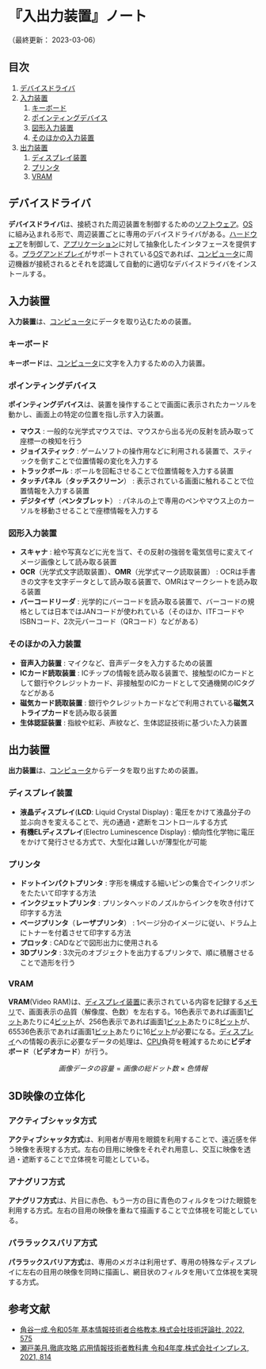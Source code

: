 # 『入出力装置』ノート

（最終更新： 2023-03-06）


## 目次

1. [デバイスドライバ](#デバイスドライバ)
1. [入力装置](#入力装置)
	1. [キーボード](#キーボード)
	1. [ポインティングデバイス](#ポインティングデバイス)
	1. [図形入力装置](#図形入力装置)
	1. [そのほかの入力装置](#そのほかの入力装置)
1. [出力装置](出力装置)
	1. [ディスプレイ装置](#ディスプレイ装置)
	1. [プリンタ](#プリンタ)
	1. [VRAM](#vram)


## デバイスドライバ

**デバイスドライバ**は、接続された周辺装置を制御するための[ソフトウェア](../../../software/_/chapters/software.md#ソフトウェア)。[OS](../../../software/_/chapters/operation_system.md#オペレーティングシステム)に組み込まれる形で、周辺装置ごとに専用のデバイスドライバがある。[ハードウェア](./hardware.md#ハードウェア)を制御して、[アプリケーション](../../../software/_/chapters/software.md#応用ソフトウェア)に対して抽象化したインタフェースを提供する。[プラグアンドプレイ](./bus.md#プラグアンドプレイ)がサポートされている[OS](../../../software/_/chapters/operation_system.md#オペレーティングシステム)であれば、[コンピュータ](../../../_/chapters/computer.md#コンピュータ)に周辺機器が接続されるとそれを認識して自動的に適切なデバイスドライバをインストールする。


## 入力装置

**入力装置**は、[コンピュータ](../../../_/chapters/computer.md#コンピュータ)にデータを取り込むための装置。

### キーボード

**キーボード**は、[コンピュータ](../../../_/chapters/computer.md#コンピュータ)に文字を入力するための入力装置。

### ポインティングデバイス

**ポインティングデバイス**は、装置を操作することで画面に表示されたカーソルを動かし、画面上の特定の位置を指し示す入力装置。

- **マウス** : 一般的な光学式マウスでは、マウスから出る光の反射を読み取って座標一の検知を行う
- **ジョイスティック** : ゲームソフトの操作用などに利用される装置で、スティックを倒すことで位置情報の変化を入力する
- **トラックボール** : ボールを回転させることで位置情報を入力する装置
- **タッチパネル**（**タッチスクリーン**） : 表示されている画面に触れることで位置情報を入力する装置
- **デジタイザ**（**ペンタブレット**） : パネルの上で専用のペンやマウス上のカーソルを移動させることで座標情報を入力する

### 図形入力装置

- **スキャナ** : 絵や写真などに光を当て、その反射の強弱を電気信号に変えてイメージ画像として読み取る装置
- **OCR**（光学式文字読取装置）、**OMR**（光学式マーク読取装置） : OCRは手書きの文字を文字データとして読み取る装置で、OMRはマークシートを読み取る装置
- **バーコードリーダ** : 光学的にバーコードを読み取る装置で、バーコードの規格としては日本ではJANコードが使われている（そのほか、ITFコードやISBNコード、2次元バーコード（QRコード）などがある）

### そのほかの入力装置

- **音声入力装置** : マイクなど、音声データを入力するための装置
- **ICカード読取装置** : ICチップの情報を読み取る装置で、接触型のICカードとして銀行やクレジットカード、非接触型のICカードとして交通機関のICタグなどがある
- **磁気カード読取装置** : 銀行やクレジットカードなどで利用されている**磁気ストライプカード**を読み取る装置
- **生体認証装置** : 指紋や虹彩、声紋など、生体認証技術に基づいた入力装置


## 出力装置

**出力装置**は、[コンピュータ](../../../_/chapters/computer.md#コンピュータ)からデータを取り出すための装置。

### ディスプレイ装置

- **液晶ディスプレイ**(**LCD**: Liquid Crystal Display) : 電圧をかけて液晶分子の並ぶ向きを変えることで、光の通過・遮断をコントロールする方式
- **有機ELディスプレイ**(Electro Luminescence Display) : 傾向性化学物に電圧をかけて発行させる方式で、大型化は難しいが薄型化が可能

### プリンタ

- **ドットインパクトプリンタ** : 字形を構成する細いピンの集合でインクリボンをたたいて印字する方法
- **インクジェットプリンタ** : プリンタヘッドのノズルからインクを吹き付けて印字する方法
- **ページプリンタ**（**レーザプリンタ**） : 1ページ分のイメージに従い、ドラム上にトナーを付着させて印字する方法
- **プロッタ** : CADなどで図形出力に使用される
- **3Dプリンタ** : 3次元のオブジェクトを出力するプリンタで、順に積層させることで造形を行う

### VRAM

**VRAM**(Video RAM)は、[ディスプレイ装置](#ディスプレイ装置)に表示されている内容を記録する[メモリ](./memory.md#メモリ)で、画面表示の品質（解像度、色数）を左右する。16色表示であれば画面1[ビット](../../../../basics/_/chapters/computer_and_number.md#ビット)あたりに4[ビット](../../../../basics/_/chapters/computer_and_number.md#ビット)が、256色表示であれば画面1[ビット](../../../../basics/_/chapters/computer_and_number.md#ビット)あたりに8[ビット](../../../../basics/_/chapters/computer_and_number.md#ビット)が、65536色表示であれば画面1[ビット](../../../../basics/_/chapters/computer_and_number.md#ビット)あたりに16[ビット](../../../../basics/_/chapters/computer_and_number.md#ビット)が必要になる。[ディスプレイ](#ディスプレイ装置)への情報の表示に必要なデータの処理は、[CPU](./processor.md#cpu)負荷を軽減するために**ビデオボード**（**ビデオカード**）が行う。

```math
画像データの容量 = 画像の総ドット数 \times 色情報
```


## 3D映像の立体化

### アクティブシャッタ方式

**アクティブシャッタ方式**は、利用者が専用を眼鏡を利用することで、遠近感を伴う映像を表現する方式。左右の目用に映像をそれぞれ用意し、交互に映像を透過・遮断することで立体視を可能としている。

### アナグリフ方式

**アナグリフ方式**は、片目に赤色、もう一方の目に青色のフィルタをつけた眼鏡を利用する方式。左右の目用の映像を重ねて描画することで立体視を可能としている。

### パララックスバリア方式

**パララックスバリア方式**は、専用のメガネは利用せず、専用の特殊なディスプレイに左右の目用の映像を同時に描画し、網目状のフィルタを用いて立体視を実現する方式。


## 参考文献

- [角谷一成.令和05年 基本情報技術者合格教本.株式会社技術評論社, 2022, 575](https://gihyo.jp/book/2022/978-4-297-13164-7)
- [瀬戸美月.徹底攻略 応用情報技術者教科書 令和4年度.株式会社インプレス, 2021, 814](https://book.impress.co.jp/books/1121101057)
